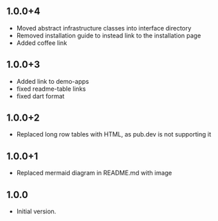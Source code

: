 ## 1.0.0+4
- Moved abstract infrastructure classes into interface directory
- Removed installation guide to instead link to the installation page
- Added coffee link

## 1.0.0+3
- Added link to demo-apps
- fixed readme-table links
- fixed dart format

## 1.0.0+2
- Replaced long row tables with HTML, as pub.dev is not supporting it

## 1.0.0+1
- Replaced mermaid diagram in README.md with image

## 1.0.0
- Initial version.